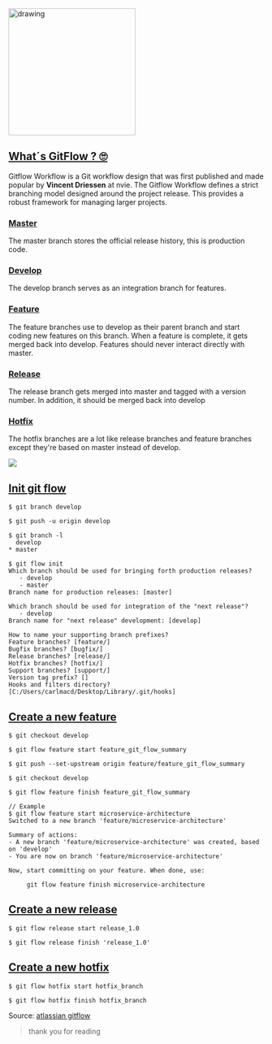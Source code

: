 <img src="https://my-bucket-image2.s3.amazonaws.com/ImageGitHub/git-flow-logo.png" alt="drawing" width="250"/>

## [What´s GitFlow ? 🙄](https://github.com/markdown-it/markdown-it-emoji)

Gitflow Workflow is a Git workflow design that was first published and made popular by __Vincent Driessen__ at nvie. The Gitflow Workflow defines a strict branching model designed around the project release. This provides a robust framework for managing larger projects.

### [Master](https://github.com/markdown-it/markdown-it-emoji)

 The master branch stores the official release history, this is production code.

### [Develop](https://github.com/markdown-it/markdown-it-emoji)

 The develop branch serves as an integration branch for features.

### [Feature](https://github.com/markdown-it/markdown-it-emoji)

 The feature branches use to develop as their parent branch and start coding new features on this branch. When a feature is complete, it gets merged back into develop. Features should never interact directly with master.

### [Release](https://github.com/markdown-it/markdown-it-emoji)

  The release branch gets merged into master and tagged with a version number. In addition, it should be merged back into develop

### [Hotfix](https://github.com/markdown-it/markdown-it-emoji)

The hotfix branches are a lot like release branches and feature branches except they're based on master instead of develop. 

![](https://my-bucket-image2.s3.amazonaws.com/ImageGitHub/gitflow-branch-system.png)

## [Init git flow](https://github.com/markdown-it/markdown-it-emoji)

```console
$ git branch develop

$ git push -u origin develop

$ git branch -l
  develop
* master

$ git flow init
Which branch should be used for bringing forth production releases?
   - develop
   - master
Branch name for production releases: [master]

Which branch should be used for integration of the "next release"?
   - develop
Branch name for "next release" development: [develop]

How to name your supporting branch prefixes?
Feature branches? [feature/]
Bugfix branches? [bugfix/]
Release branches? [release/]
Hotfix branches? [hotfix/]
Support branches? [support/]
Version tag prefix? []
Hooks and filters directory? [C:/Users/carlmacd/Desktop/Library/.git/hooks]
```

## [Create a new feature](https://github.com/markdown-it/markdown-it-emoji)

```console
$ git checkout develop

$ git flow feature start feature_git_flow_summary

$ git push --set-upstream origin feature/feature_git_flow_summary

$ git checkout develop

$ git flow feature finish feature_git_flow_summary

// Example
$ git flow feature start microservice-architecture
Switched to a new branch 'feature/microservice-architecture'

Summary of actions:
- A new branch 'feature/microservice-architecture' was created, based on 'develop'
- You are now on branch 'feature/microservice-architecture'

Now, start committing on your feature. When done, use:

     git flow feature finish microservice-architecture
```

## [Create a new release](https://github.com/markdown-it/markdown-it-emoji)

```console
$ git flow release start release_1.0

$ git flow release finish 'release_1.0'
```

## [Create a new hotfix](https://github.com/markdown-it/markdown-it-emoji)

```console
$ git flow hotfix start hotfix_branch

$ git flow hotfix finish hotfix_branch
```

Source: [atlassian gitflow](https://www.atlassian.com/git/tutorials/comparing-workflows/gitflow-workflow)

> thank you for reading